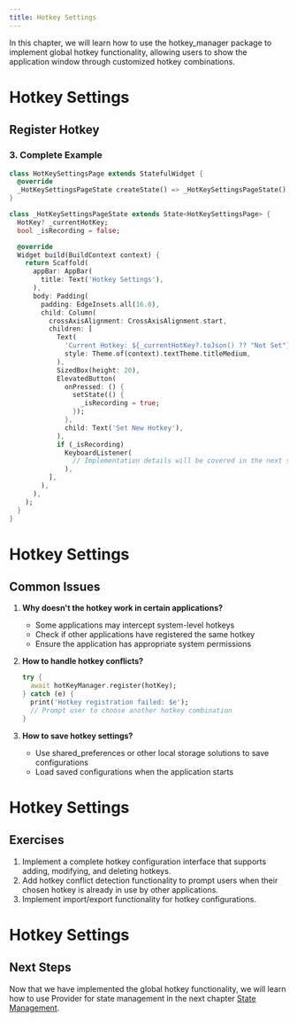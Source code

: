 ```yaml
---
title: Hotkey Settings
---
```


In this chapter, we will learn how to use the hotkey_manager package to implement global hotkey functionality, allowing users to show the application window through customized hotkey combinations.

# Hotkey Settings

## Register Hotkey

### 3. Complete Example

```dart
class HotKeySettingsPage extends StatefulWidget {
  @override
  _HotKeySettingsPageState createState() => _HotKeySettingsPageState();
}

class _HotKeySettingsPageState extends State<HotKeySettingsPage> {
  HotKey? _currentHotKey;
  bool _isRecording = false;

  @override
  Widget build(BuildContext context) {
    return Scaffold(
      appBar: AppBar(
        title: Text('Hotkey Settings'),
      ),
      body: Padding(
        padding: EdgeInsets.all(16.0),
        child: Column(
          crossAxisAlignment: CrossAxisAlignment.start,
          children: [
            Text(
              'Current Hotkey: ${_currentHotKey?.toJson() ?? "Not Set"}',
              style: Theme.of(context).textTheme.titleMedium,
            ),
            SizedBox(height: 20),
            ElevatedButton(
              onPressed: () {
                setState(() {
                  _isRecording = true;
                });
              },
              child: Text('Set New Hotkey'),
            ),
            if (_isRecording)
              KeyboardListener(
                // Implementation details will be covered in the next section
              ),
          ],
        ),
      ),
    );
  }
}
```

# Hotkey Settings

## Common Issues

1. **Why doesn't the hotkey work in certain applications?**

   - Some applications may intercept system-level hotkeys
   - Check if other applications have registered the same hotkey
   - Ensure the application has appropriate system permissions

2. **How to handle hotkey conflicts?**

   ```dart
   try {
     await hotKeyManager.register(hotKey);
   } catch (e) {
     print('Hotkey registration failed: $e');
     // Prompt user to choose another hotkey combination
   }
   ```

3. **How to save hotkey settings?**
   - Use shared_preferences or other local storage solutions to save configurations
   - Load saved configurations when the application starts

# Hotkey Settings

## Exercises

1. Implement a complete hotkey configuration interface that supports adding, modifying, and deleting hotkeys.
2. Add hotkey conflict detection functionality to prompt users when their chosen hotkey is already in use by other applications.
3. Implement import/export functionality for hotkey configurations.

# Hotkey Settings

## Next Steps

Now that we have implemented the global hotkey functionality, we will learn how to use Provider for state management in the next chapter [State Management](./04-State_Management.md).
